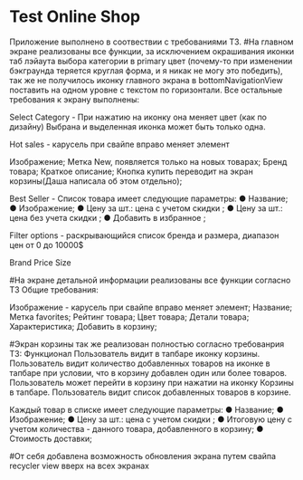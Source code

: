 # Test Online Shop
Приложение выполнено в соотвествии с требованиями ТЗ.
#На главном экране реализованы все функции, за исключением окрашивания иконки таб лэйаута выбора
категории в primary цвет (почему-то при изменении бэкграунда теряется круглая форма, и я никак не
могу это победить), так же не получилось иконку главного экрана в bottomNavigationView поставить
на одном уровне с текстом по горизонтали. Все остальные требования к экрану выполнены:

Select Category - При нажатию на иконку она меняет цвет (как по дизайну)
Выбрана и выделенная иконка может быть только одна.

Hot sales - карусель при свайпе вправо меняет элемент

Изображение;
Метка New, появляется только на новых товарах;
Бренд товара;
Краткое описание;
Кнопка купить переводит на экран корзины(Даша написала об этом отдельно);

Best Seller - Список товара имеет следующие параметры:
●  Название;
●  Изображение;
●  Цену за шт.: цена с учетом скидки ;
●  Цену за шт.: цена без учета скидки ;
●  Добавить в избранное ;

Filter options - раскрывающийся список бренда и размера, диапазон цен от 0 до 10000$

Brand
Price
Size

#На экране детальной информации реализованы все функции согласно ТЗ
Общие требования:

Изображение - карусель при свайпе вправо меняет элемент;
Название;
Метка favorites;
Рейтинг товара;
Цвет товара;
Детали товара;
Характеристика;
Добавить в корзину;

#Экран корзины так же реализован полностью согласно требованрия ТЗ:
Функционал
Пользователь видит в тапбаре иконку корзины.
Пользователь видит количество добавленных товаров на иконке в тапбаре при условии,
что в корзину добавлен один или более товаров.
Пользователь может перейти в корзину при нажатии на иконку Корзины в тапбаре.
Пользователь видит список добавленных товаров в корзине.

Каждый товар в списке имеет следующие параметры:
●  	Название;
●  	Изображение;
●  	Цену за шт.: цена с учетом скидки ;
●  	Итоговую цену с учетом количества - данного товара, добавленного в корзину;
●    Стоимость доставки;


#От себя добавлена возможность обновления экрана путем свайпа recycler view вверх на всех экранах